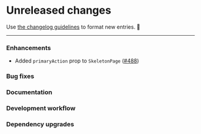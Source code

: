 # Unreleased changes

Use [the changelog guidelines](https://git.io/polaris-changelog-guidelines) to format new entries. 💜

---

### Enhancements

- Added `primaryAction` prop to `SkeletonPage` ([#488](https://github.com/Shopify/polaris-react/pull/488))

### Bug fixes

### Documentation

### Development workflow

### Dependency upgrades

